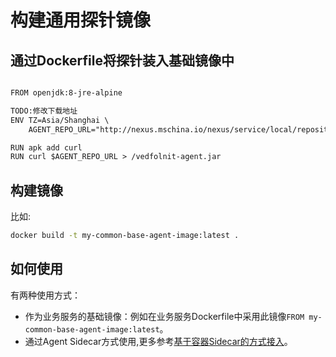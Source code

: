 # 构建通用探针镜像

## 通过Dockerfile将探针装入基础镜像中

```txt

FROM openjdk:8-jre-alpine

TODO:修改下载地址
ENV TZ=Asia/Shanghai \
    AGENT_REPO_URL="http://nexus.mschina.io/nexus/service/local/repositories/labs/content/io/daocloud/mircoservice/skywalking/agent/2.0.1/agent-2.0.1.gz"

RUN apk add curl
RUN curl $AGENT_REPO_URL > /vedfolnit-agent.jar

```

## 构建镜像

比如:

```bash
docker build -t my-common-base-agent-image:latest .
```

## 如何使用

有两种使用方式：

- 作为业务服务的基础镜像：例如在业务服务Dockerfile中采用此镜像`FROM my-common-base-agent-image:latest`。
- 通过Agent Sidecar方式使用,更多参考[基于容器Sidecar的方式接入](docker-sidecar.md)。